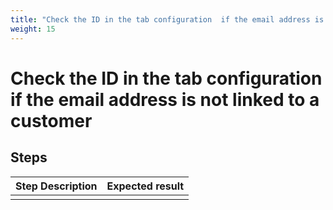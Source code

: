```yaml
---
title: "Check the ID in the tab configuration  if the email address is not linked to a customer"
weight: 15
---
```


# Check the ID in the tab configuration  if the email address is not linked to a customer
## Steps
| Step Description | Expected result |
| ----- | ----- |
|  |  |

